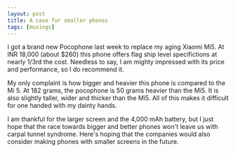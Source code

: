 ```yaml
---
layout: post
title: A case for smaller phones
tags: [musings]
---
```


I got a brand new Pocophone last week to replace my aging Xiaomi Mi5. At INR 
18,000 (about $260) this phone offers flag ship level specifictions at nearly 
1/3rd the cost. Needless to say, I am mighty impressed with its price and 
performance, so I do recommend it.

My only complaint is how bigger and heavier this phone is compared to the 
Mi 5. At 182 grams, the pocophone is 50 grams heavier than the Mi5. It is 
also slightly taller, wider and thicker than the Mi5. All of this makes it 
difficult for one handed with my dainty hands.

I am thankful for the larger screen and the 4,000 mAh battery, but I just 
hope that the race towards bigger and better phones won't leave us with 
carpal tunnel syndrome. Here's hoping that the companies would also consider 
making phones with smaller screens in the future.